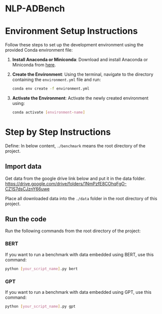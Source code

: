 # NLP-ADBench

# Environment Setup Instructions
Follow these steps to set up the development environment using the provided Conda environment file:

1. **Install Anaconda or Miniconda**: 
   Download and install Anaconda or Miniconda from [here](https://docs.conda.io/en/latest/miniconda.html).

2. **Create the Environment**: 
   Using the terminal, navigate to the directory containing the `environment.yml` file and run:
   ```bash
   conda env create -f environment.yml
3. **Activate the Environment**: 
   Activate the newly created environment using:
   ```bash
   conda activate [environment-name]
   ```

# Step by Step Instructions

Define: In below content, `./benchmark` means the root directory of the project.

## Import data
Get data from the google drive link below and put it in the data folder.
https://drive.google.com/drive/folders/1NmPzfE8COhqFgO-CZ1S7dsCJznY66uwe

Place all downloaded data into the `./data` folder in the root directory of this project.

## Run the code
Run the following commands from the root directory of the project:
### BERT
If you want to run a benchmark with data embedded using BERT, use this command:
````bash
python [your_script_name].py bert
````

### GPT
If you want to run a benchmark with data embedded using GPT, use this command:
````bash
python [your_script_name].py gpt
````

